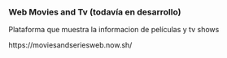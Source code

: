 <h3>Web Movies and Tv (todavía en desarrollo)</h3>
<p>Plataforma que muestra la informacion de películas y tv shows</p>
<p>https://moviesandseriesweb.now.sh/</p>
